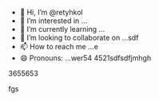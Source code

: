 - 👋 Hi, I’m @retyhkol
- 👀 I’m interested in ...
- 🌱 I’m currently learning ...
- 💞️ I’m looking to collaborate on ...sdf
- 📫 How to reach me ...e
- 😄 Pronouns: ...wer54
4521sdfsdfjmhgh
<!---dfgdfyu534sfd
retyhkol/retyhkol is a ✨ special ✨ repository becsausesdf i45ts `README.md` (this file) appears on your GitHub profile.321sdfcv
You can click the Preview link to take a look at your changes.fh
--->3655653
fgs
